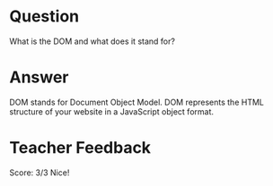 # Question
What is the DOM and what does it stand for?

# Answer
DOM stands for Document Object Model. DOM represents the HTML structure of your website in a JavaScript object format.

# Teacher Feedback
Score: 3/3
Nice!